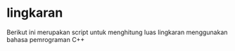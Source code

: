 # lingkaran
Berikut ini merupakan script untuk menghitung luas lingkaran menggunakan bahasa pemrograman C++
